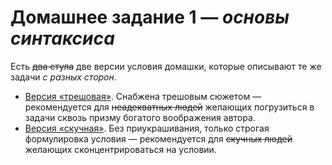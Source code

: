 # Домашнее задание 1 — _основы синтаксиса_

Есть ~~два стула~~ две версии условия домашки, которые описывают те же задачи _с разных сторон_.

- [Версия «трешовая»](statements/hw-01-crazy.pdf). Cнабжена трешовым сюжетом — рекомендуется для ~~неадекватных людей~~ желающих погрузиться в задачи сквозь призму богатого воображения автора.
- [Версия «скучная»](statements/hw-01-boring.pdf). Без приукрашивания, только строгая формулировка условия — рекомендуется для ~~скучных людей~~ желающих сконцентрироваться на условии.

